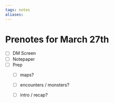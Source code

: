 ```yaml
---
tags: notes
aliases:
---
```


# Prenotes for March 27th
- [ ] DM Screen
- [ ] Notepaper
- [ ] Prep
	- [ ] maps?
	- [ ] encounters / monsters?
	- [ ] intro / recap?

